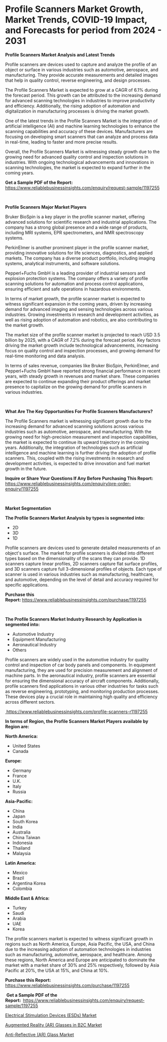 <p><h1>Profile Scanners Market Growth, Market Trends, COVID-19 Impact, and Forecasts for period from 2024 - 2031</h1></p><p><strong>Profile Scanners Market Analysis and Latest Trends</strong></p>
<p><p>Profile scanners are devices used to capture and analyze the profile of an object or surface in various industries such as automotive, aerospace, and manufacturing. They provide accurate measurements and detailed images that help in quality control, reverse engineering, and design processes.</p><p>The Profile Scanners Market is expected to grow at a CAGR of 6.1% during the forecast period. This growth can be attributed to the increasing demand for advanced scanning technologies in industries to improve productivity and efficiency. Additionally, the rising adoption of automation and digitalization in manufacturing processes is driving the market growth.</p><p>One of the latest trends in the Profile Scanners Market is the integration of artificial intelligence (AI) and machine learning technologies to enhance the scanning capabilities and accuracy of these devices. Manufacturers are focusing on developing smart scanners that can analyze and process data in real-time, leading to faster and more precise results.</p><p>Overall, the Profile Scanners Market is witnessing steady growth due to the growing need for advanced quality control and inspection solutions in industries. With ongoing technological advancements and innovations in scanning technologies, the market is expected to expand further in the coming years.</p></p>
<p><strong>Get a Sample PDF of the Report:&nbsp;</strong> <a href="https://www.reliablebusinessinsights.com/enquiry/request-sample/1197255">https://www.reliablebusinessinsights.com/enquiry/request-sample/1197255</a></p>
<p>&nbsp;</p>
<p><strong>Profile Scanners Major Market Players</strong></p>
<p><p>Bruker BioSpin is a key player in the profile scanner market, offering advanced solutions for scientific research and industrial applications. The company has a strong global presence and a wide range of products, including MRI systems, EPR spectrometers, and NMR spectroscopy systems.</p><p>PerkinElmer is another prominent player in the profile scanner market, providing innovative solutions for life sciences, diagnostics, and applied markets. The company has a diverse product portfolio, including imaging systems, analytical instruments, and software solutions.</p><p>Pepperl+Fuchs GmbH is a leading provider of industrial sensors and explosion protection systems. The company offers a variety of profile scanning solutions for automation and process control applications, ensuring efficient and safe operations in hazardous environments.</p><p>In terms of market growth, the profile scanner market is expected to witness significant expansion in the coming years, driven by increasing demand for advanced imaging and sensing technologies across various industries. Growing investments in research and development activities, as well as rising adoption of automation and robotics, are also contributing to the market growth.</p><p>The market size of the profile scanner market is projected to reach USD 3.5 billion by 2025, with a CAGR of 7.2% during the forecast period. Key factors driving the market growth include technological advancements, increasing focus on quality control and inspection processes, and growing demand for real-time monitoring and data analysis.</p><p>In terms of sales revenue, companies like Bruker BioSpin, PerkinElmer, and Pepperl+Fuchs GmbH have reported strong financial performance in recent years, with steady growth in revenues and market share. These companies are expected to continue expanding their product offerings and market presence to capitalize on the growing demand for profile scanners in various industries.</p></p>
<p>&nbsp;</p>
<p><strong>What Are The Key Opportunities For Profile Scanners Manufacturers?</strong></p>
<p><p>The Profile Scanners market is witnessing significant growth due to the increasing demand for advanced scanning solutions across various industries such as automotive, aerospace, and manufacturing. With the growing need for high-precision measurement and inspection capabilities, the market is expected to continue its upward trajectory in the coming years. Additionally, the integration of technologies such as artificial intelligence and machine learning is further driving the adoption of profile scanners. This, coupled with the rising investments in research and development activities, is expected to drive innovation and fuel market growth in the future.</p></p>
<p><strong>Inquire or Share Your Questions If Any Before Purchasing This Report:</strong> <a href="https://www.reliablebusinessinsights.com/enquiry/pre-order-enquiry/1197255">https://www.reliablebusinessinsights.com/enquiry/pre-order-enquiry/1197255</a></p>
<p>&nbsp;</p>
<p><strong>Market Segmentation</strong></p>
<p><strong>The Profile Scanners Market Analysis by types is segmented into:</strong></p>
<p><ul><li>2D</li><li>3D</li><li>1D</li></ul></p>
<p><p>Profile scanners are devices used to generate detailed measurements of an object's surface. The market for profile scanners is divided into different types based on the dimensionality of the scans they can provide. 1D scanners capture linear profiles, 2D scanners capture flat surface profiles, and 3D scanners capture full 3-dimensional profiles of objects. Each type of scanner is used in various industries such as manufacturing, healthcare, and automotive, depending on the level of detail and accuracy required for specific applications.</p></p>
<p><strong>Purchase this Report:&nbsp;</strong><a href="https://www.reliablebusinessinsights.com/purchase/1197255">https://www.reliablebusinessinsights.com/purchase/1197255</a></p>
<p>&nbsp;</p>
<p><strong>The Profile Scanners Market Industry Research by Application is segmented into:</strong></p>
<p><ul><li>Automotive Industry</li><li>Equipment Manufacturing</li><li>Aeronautical Industry</li><li>Others</li></ul></p>
<p><p>Profile scanners are widely used in the automotive industry for quality control and inspection of car body panels and components. In equipment manufacturing, they are used for precision measurement and alignment of machine parts. In the aeronautical industry, profile scanners are essential for ensuring the dimensional accuracy of aircraft components. Additionally, profile scanners find applications in various other industries for tasks such as reverse engineering, prototyping, and monitoring production processes. These devices play a crucial role in maintaining high quality and efficiency across different sectors.</p></p>
<p><a href="https://www.reliablebusinessinsights.com/profile-scanners-r1197255">&nbsp;https://www.reliablebusinessinsights.com/profile-scanners-r1197255</a></p>
<p><strong>In terms of Region, the Profile Scanners Market Players available by Region are:</strong></p>
<p>
    <p> <strong> North America: </strong>
        <ul>
            <li>United States</li>
            <li>Canada</li>
        </ul>
        </p> 
    <p> <strong> Europe: </strong>
        <ul>
            <li>Germany</li>
            <li>France</li>
            <li>U.K.</li>
            <li>Italy</li>
            <li>Russia</li>
        </ul>
        </p> 
    <p> <strong> Asia-Pacific: </strong>
        <ul>
            <li>China</li>
            <li>Japan</li>
            <li>South Korea</li>
            <li>India</li>
            <li>Australia</li>
            <li>China Taiwan</li>
            <li>Indonesia</li>
            <li>Thailand</li>
            <li>Malaysia</li>
        </ul>
        </p> 
    <p> <strong> Latin America: </strong>
        <ul>
            <li>Mexico</li>
            <li>Brazil</li>
            <li>Argentina Korea</li>
            <li>Colombia</li>
        </ul>
        </p> 
    <p> <strong> Middle East & Africa: </strong>
        <ul>
            <li>Turkey</li>
            <li>Saudi</li>
            <li>Arabia</li>
            <li>UAE</li>
            <li>Korea</li>
        </ul>
    </p>
    </p>
<p><p>The profile scanners market is expected to witness significant growth in regions such as North America, Europe, Asia Pacific, the USA, and China due to the increasing adoption of automation technologies in industries such as manufacturing, automotive, aerospace, and healthcare. Among these regions, North America and Europe are anticipated to dominate the market with a market share of 30% and 25% respectively, followed by Asia Pacific at 20%, the USA at 15%, and China at 10%.</p></p>
<p><strong>Purchase this Report: </strong><a href="https://www.reliablebusinessinsights.com/purchase/1197255">https://www.reliablebusinessinsights.com/purchase/1197255</a></p>
<p>&nbsp;<strong>Get a Sample PDF of the Report:&nbsp;&nbsp;</strong><a href="https://www.reliablebusinessinsights.com/enquiry/request-sample/1197255">https://www.reliablebusinessinsights.com/enquiry/request-sample/1197255</a></p>
<p><strong></strong></p>
<p><p><a href="https://www.linkedin.com/pulse/global-electrical-stimulation-devices-esds-market-product-type-bxeoe?trackingId=N97%2FaBuc4HyXDYoZUfABIw%3D%3D">Electrical Stimulation Devices (ESDs) Market</a></p><p><a href="https://www.linkedin.com/pulse/exploring-augmented-reality-ar-glasses-b2c-market-dgphe?trackingId=G75u1p8t%2BcrVLX3y2AtyHg%3D%3D">Augmented Reality (AR) Glasses in B2C Market</a></p><p><a href="https://www.linkedin.com/pulse/anti-reflective-ar-glass-market-size-share-amp-trends-analysis-lhkce?trackingId=qdbJQSisOGQ6dhadbFzitw%3D%3D">Anti-Reflective (AR) Glass Market</a></p></p>